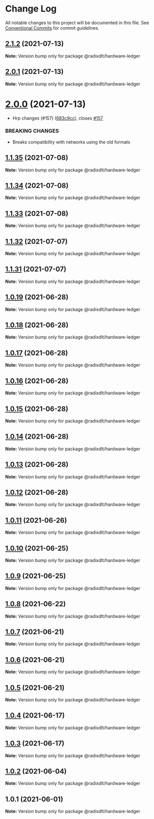 # Change Log

All notable changes to this project will be documented in this file.
See [Conventional Commits](https://conventionalcommits.org) for commit guidelines.

## [2.1.2](https://github.com/radixdlt/radixdlt-javascript/compare/@radixdlt/hardware-ledger@2.0.1...@radixdlt/hardware-ledger@2.1.2) (2021-07-13)

**Note:** Version bump only for package @radixdlt/hardware-ledger





## [2.0.1](https://github.com/radixdlt/radixdlt-javascript/compare/@radixdlt/hardware-ledger@2.0.0...@radixdlt/hardware-ledger@2.0.1) (2021-07-13)

**Note:** Version bump only for package @radixdlt/hardware-ledger





# [2.0.0](https://github.com/radixdlt/radixdlt-javascript/compare/@radixdlt/hardware-ledger@1.1.32...@radixdlt/hardware-ledger@2.0.0) (2021-07-13)


* Hrp changes (#157) ([683c9cc](https://github.com/radixdlt/radixdlt-javascript/commit/683c9cc79d6e9f07c54ca8ac77dd5dd0616e379c)), closes [#157](https://github.com/radixdlt/radixdlt-javascript/issues/157)


### BREAKING CHANGES

* Breaks compatibility with networks using the old formats





## [1.1.35](https://github.com/radixdlt/radixdlt-javascript/compare/@radixdlt/hardware-ledger@1.1.34...@radixdlt/hardware-ledger@1.1.35) (2021-07-08)

**Note:** Version bump only for package @radixdlt/hardware-ledger





## [1.1.34](https://github.com/radixdlt/radixdlt-javascript/compare/@radixdlt/hardware-ledger@1.1.33...@radixdlt/hardware-ledger@1.1.34) (2021-07-08)

**Note:** Version bump only for package @radixdlt/hardware-ledger





## [1.1.33](https://github.com/radixdlt/radixdlt-javascript/compare/@radixdlt/hardware-ledger@1.1.32...@radixdlt/hardware-ledger@1.1.33) (2021-07-08)

**Note:** Version bump only for package @radixdlt/hardware-ledger





## [1.1.32](https://github.com/radixdlt/radixdlt-javascript/compare/@radixdlt/hardware-ledger@1.1.31...@radixdlt/hardware-ledger@1.1.32) (2021-07-07)

**Note:** Version bump only for package @radixdlt/hardware-ledger





## [1.1.31](https://github.com/radixdlt/radixdlt-javascript/compare/@radixdlt/hardware-ledger@1.0.19...@radixdlt/hardware-ledger@1.1.31) (2021-07-07)

**Note:** Version bump only for package @radixdlt/hardware-ledger





## [1.0.19](https://github.com/radixdlt/radixdlt-javascript/compare/@radixdlt/hardware-ledger@1.0.18...@radixdlt/hardware-ledger@1.0.19) (2021-06-28)

**Note:** Version bump only for package @radixdlt/hardware-ledger





## [1.0.18](https://github.com/radixdlt/radixdlt-javascript/compare/@radixdlt/hardware-ledger@1.0.17...@radixdlt/hardware-ledger@1.0.18) (2021-06-28)

**Note:** Version bump only for package @radixdlt/hardware-ledger





## [1.0.17](https://github.com/radixdlt/radixdlt-javascript/compare/@radixdlt/hardware-ledger@1.0.16...@radixdlt/hardware-ledger@1.0.17) (2021-06-28)

**Note:** Version bump only for package @radixdlt/hardware-ledger





## [1.0.16](https://github.com/radixdlt/radixdlt-javascript/compare/@radixdlt/hardware-ledger@1.0.15...@radixdlt/hardware-ledger@1.0.16) (2021-06-28)

**Note:** Version bump only for package @radixdlt/hardware-ledger





## [1.0.15](https://github.com/radixdlt/radixdlt-javascript/compare/@radixdlt/hardware-ledger@1.0.14...@radixdlt/hardware-ledger@1.0.15) (2021-06-28)

**Note:** Version bump only for package @radixdlt/hardware-ledger





## [1.0.14](https://github.com/radixdlt/radixdlt-javascript/compare/@radixdlt/hardware-ledger@1.0.13...@radixdlt/hardware-ledger@1.0.14) (2021-06-28)

**Note:** Version bump only for package @radixdlt/hardware-ledger





## [1.0.13](https://github.com/radixdlt/radixdlt-javascript/compare/@radixdlt/hardware-ledger@1.0.12...@radixdlt/hardware-ledger@1.0.13) (2021-06-28)

**Note:** Version bump only for package @radixdlt/hardware-ledger





## [1.0.12](https://github.com/radixdlt/radixdlt-javascript/compare/@radixdlt/hardware-ledger@1.0.11...@radixdlt/hardware-ledger@1.0.12) (2021-06-28)

**Note:** Version bump only for package @radixdlt/hardware-ledger





## [1.0.11](https://github.com/radixdlt/radixdlt-javascript/compare/@radixdlt/hardware-ledger@1.0.10...@radixdlt/hardware-ledger@1.0.11) (2021-06-26)

**Note:** Version bump only for package @radixdlt/hardware-ledger





## [1.0.10](https://github.com/radixdlt/radixdlt-javascript/compare/@radixdlt/hardware-ledger@1.0.9...@radixdlt/hardware-ledger@1.0.10) (2021-06-25)

**Note:** Version bump only for package @radixdlt/hardware-ledger





## [1.0.9](https://github.com/radixdlt/radixdlt-javascript/compare/@radixdlt/hardware-ledger@1.0.8...@radixdlt/hardware-ledger@1.0.9) (2021-06-25)

**Note:** Version bump only for package @radixdlt/hardware-ledger





## [1.0.8](https://github.com/radixdlt/radixdlt-javascript/compare/@radixdlt/hardware-ledger@1.0.7...@radixdlt/hardware-ledger@1.0.8) (2021-06-22)

**Note:** Version bump only for package @radixdlt/hardware-ledger





## [1.0.7](https://github.com/radixdlt/radixdlt-javascript/compare/@radixdlt/hardware-ledger@1.0.6...@radixdlt/hardware-ledger@1.0.7) (2021-06-21)

**Note:** Version bump only for package @radixdlt/hardware-ledger





## [1.0.6](https://github.com/radixdlt/radixdlt-javascript/compare/@radixdlt/hardware-ledger@1.0.5...@radixdlt/hardware-ledger@1.0.6) (2021-06-21)

**Note:** Version bump only for package @radixdlt/hardware-ledger





## [1.0.5](https://github.com/radixdlt/radixdlt-javascript/compare/@radixdlt/hardware-ledger@1.0.4...@radixdlt/hardware-ledger@1.0.5) (2021-06-21)

**Note:** Version bump only for package @radixdlt/hardware-ledger





## [1.0.4](https://github.com/radixdlt/radixdlt-javascript/compare/@radixdlt/hardware-ledger@1.0.2...@radixdlt/hardware-ledger@1.0.4) (2021-06-17)

**Note:** Version bump only for package @radixdlt/hardware-ledger





## [1.0.3](https://github.com/radixdlt/radixdlt-javascript/compare/@radixdlt/hardware-ledger@1.0.2...@radixdlt/hardware-ledger@1.0.3) (2021-06-17)

**Note:** Version bump only for package @radixdlt/hardware-ledger





## [1.0.2](https://github.com/radixdlt/radixdlt-javascript/compare/@radixdlt/hardware-ledger@1.0.1...@radixdlt/hardware-ledger@1.0.2) (2021-06-04)

**Note:** Version bump only for package @radixdlt/hardware-ledger





## 1.0.1 (2021-06-01)

**Note:** Version bump only for package @radixdlt/hardware-ledger
